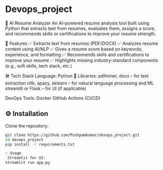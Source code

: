 # Devops_project
🧠 AI Resume Analyzer
An AI-powered resume analysis tool built using Python that extracts text from resumes, evaluates them, assigns a score, and recommends skills or certifications to improve your resume strength.

🚀 Features
✅ Extracts text from resumes (PDF/DOCX)
✅ Analyzes resume content using AI/NLP
✅ Gives a resume score based on keywords, experience, and formatting
✅ Recommends skills and certifications to improve your resume
✅ Highlights missing industry-standard components (e.g., soft skills, tech stack, etc.)

🛠️ Tech Stack
Language: Python 🐍
Libraries:
pdfminer, docx – for text extraction
nltk, spacy, sklearn – for natural language processing and ML
streamlit or Flask – for UI (if applicable)

DevOps Tools:
Docker
GitHub Actions (CI/CD)

## ⚙️ Installation
Clone the repository:

```bash
git clone https://github.com/Pushpamkumar/devops_project.git
cd devops_project
pip install -r requirements.txt

💡 Usage
 Streamlit for UI:
streamlit run app.py

